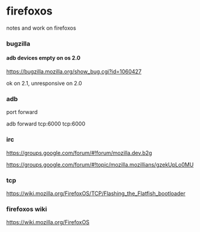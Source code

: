 firefoxos
=========

notes and work on firefoxos

### bugzilla

#### adb devices empty on os 2.0

https://bugzilla.mozilla.org/show_bug.cgi?id=1060427

ok on 2.1, unresponsive on 2.0

### adb

port forward

adb forward tcp:6000 tcp:6000

### irc

https://groups.google.com/forum/#!forum/mozilla.dev.b2g

https://groups.google.com/forum/#!topic/mozilla.mozillians/gzekUpLo0MU

### tcp

https://wiki.mozilla.org/FirefoxOS/TCP/Flashing_the_Flatfish_bootloader

### firefoxos wiki

https://wiki.mozilla.org/FirefoxOS

